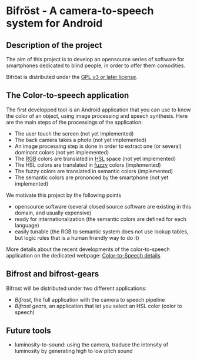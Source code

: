 # Bifröst - A camera-to-speech system for Android

## Description of the project

The aim of this project is to develop an opensource series of software for smartphones dedicated to blind people, in order to offer them comodities.

Bifröst is distributed under the [GPL v3 or later license](https://www.gnu.org/copyleft/gpl.html).

## The Color-to-speech application

The first developped tool is an Android application that you can use to know the color of an object, using image processing and speech synthesis. Here are the main steps of the processings of the application:

* The user touch the screen (not yet implemented)
* The back camera takes a photo (not yet implemented)
* An image processing step is done in order to extract one (or several) dominant colors  (not yet implemented)
* The [RGB](http://en.wikipedia.org/wiki/RGB_color_model) colors are translated in [HSL](http://en.wikipedia.org/wiki/HSL_and_HSV) space  (not yet implemented)
* The HSL colors are translated in [fuzzy](https://www.gnu.org/copyleft/gpl.html) colors (implemented)
* The fuzzy colors are translated in semantic colors (implemented)
* The semantic colors are prononced by the smartphone  (not yet implemented)

We motivate this project by the following points
* opensource software (several closed source software are existing in this domain, and usually expensive)
* ready for internationalization (the semantic colors are defined for each language)
* easily tunable (the RGB to semantic system does not use lookup tables, but logic rules that is a human friendly way to do it)

More details about the recent developments of the color-to-speech application on the dedicated webpage: [Color-to-Speech details](website/ColorToSpeechDetails.md)


## Bifrost and bifrost-gears

Bifrost will be distributed under two different applications:
* *Bifrost*, the full application with the camera to speech pipeline
* *Bifrost gears*, an application that let you select an HSL color (color to speech)

## Future tools

* luminosity-to-sound: using the camera, traduce the intensity of luminosity by generating high to low pitch sound 
